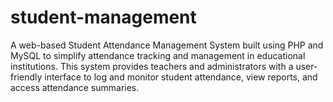 # student-management
A web-based Student Attendance Management System built using PHP and MySQL to simplify attendance tracking and management in educational institutions. This system provides teachers and administrators with a user-friendly interface to log and monitor student attendance, view reports, and access attendance summaries.
